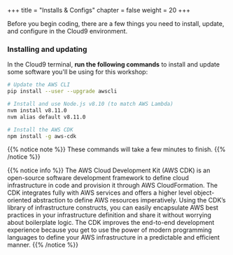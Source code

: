 +++
title = "Installs & Configs"
chapter = false
weight = 20
+++

Before you begin coding, there are a few things you need to install, update, and configure in the Cloud9 environment.

### Installing and updating

In the Cloud9 terminal, **run the following commands** to install and update some software you'll be using for this workshop:

```bash
# Update the AWS CLI
pip install --user --upgrade awscli

# Install and use Node.js v8.10 (to match AWS Lambda)
nvm install v8.11.0
nvm alias default v8.11.0

# Install the AWS CDK
npm install -g aws-cdk
```

{{% notice note %}}
These commands will take a few minutes to finish.
{{% /notice %}}



{{% notice info %}}
The AWS Cloud Development Kit (AWS CDK) is an open-source software development framework to define cloud infrastructure in code and provision it through AWS CloudFormation. The CDK integrates fully with AWS services and offers a higher level object-oriented abstraction to define AWS resources imperatively. Using the CDK’s library of infrastructure constructs, you can easily encapsulate AWS best practices in your infrastructure definition and share it without worrying about boilerplate logic. The CDK improves the end-to-end development experience because you get to use the power of modern programming languages to define your AWS infrastructure in a predictable and efficient manner.
{{% /notice %}}
